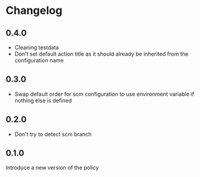 # Changelog

## 0.4.0

* Cleaning testdata
* Don't set default action title as it should already be inherited from the configuration name

## 0.3.0

* Swap default order for scm configuration to use environment variable if nothing else is defined

## 0.2.0

* Don't try to detect scm branch

## 0.1.0

Introduce a new version of the policy
